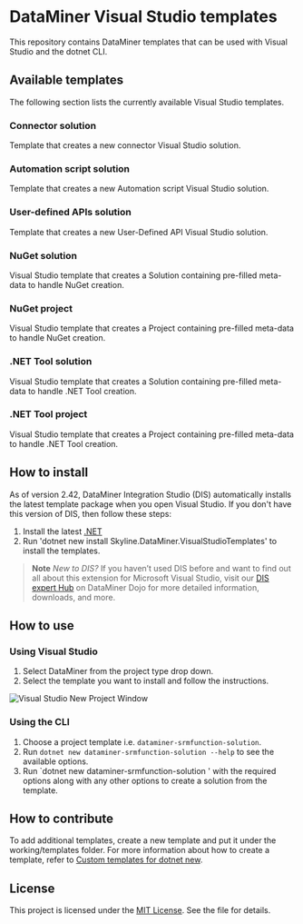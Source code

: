 # DataMiner Visual Studio templates

This repository contains DataMiner templates that can be used with Visual Studio and the dotnet CLI.

## Available templates

The following section lists the currently available Visual Studio templates.

### Connector solution

Template that creates a new connector Visual Studio solution.

### Automation script solution

Template that creates a new Automation script Visual Studio solution.

### User-defined APIs solution

Template that creates a new User-Defined API Visual Studio solution.

### NuGet solution

Visual Studio template that creates a Solution containing pre-filled meta-data to handle NuGet creation.

### NuGet project

Visual Studio template that creates a Project containing pre-filled meta-data to handle NuGet creation.

### .NET Tool solution

Visual Studio template that creates a Solution containing pre-filled meta-data to handle .NET Tool creation.

### .NET Tool project

Visual Studio template that creates a Project containing pre-filled meta-data to handle .NET Tool creation.

## How to install

As of version 2.42, DataMiner Integration Studio (DIS) automatically installs the latest template package when you open Visual Studio. If you don't have this version of DIS, then follow these steps:

1. Install the latest [.NET](https://dot.net)
2. Run 'dotnet new install Skyline.DataMiner.VisualStudioTemplates' to install the templates.

> **Note**
> *New to DIS?* If you haven’t used DIS before and want to find out all about this extension for Microsoft Visual Studio, visit our  [DIS expert Hub](https://community.dataminer.services/exphub-dis/) on DataMiner Dojo for more detailed information, downloads, and more.

## How to use

### Using Visual Studio

1. Select DataMiner from the project type drop down.
2. Select the template you want to install and follow the instructions.

![Visual Studio New Project Window](https://github.com/SkylineCommunications/Skyline.DataMiner.VisualStudioTemplates/blob/main/images/VisualStudio-NewProject.png)

### Using the CLI

1. Choose a project template i.e. `dataminer-srmfunction-solution`.
2. Run `dotnet new dataminer-srmfunction-solution --help` to see the available options.
3. Run `dotnet new dataminer-srmfunction-solution ' with the required options along with any other options to create a solution from the template.

## How to contribute

To add additional templates, create a new template and put it under the working/templates folder. For more information about how to create a template, refer to [Custom templates for dotnet new](https://learn.microsoft.com/en-us/dotnet/core/tools/custom-templates).

## License

This project is licensed under the [MIT License](https://github.com/SkylineCommunications/Skyline.DataMiner.VisualStudioTemplates/blob/main/LICENSE). See the file for details.
